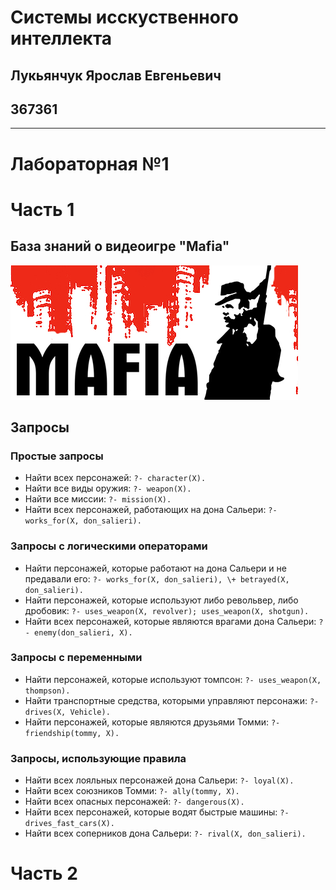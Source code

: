 # Системы исскуственного интеллекта
## Лукьянчук Ярослав Евгеньевич
## 367361

---

# Лабораторная №1
# Часть 1

## База знаний о видеоигре "Mafia"
<a href="./prolog/main.pl"> 
<img src="./images/mafia.jpg" alt="База знаний здесь">
</a>

## Запросы

### Простые запросы

*   Найти всех персонажей: `?- character(X).`
*   Найти все виды оружия: `?- weapon(X).`
*   Найти все миссии: `?- mission(X).`
*   Найти всех персонажей, работающих на дона Сальери: `?- works_for(X, don_salieri).`

### Запросы с логическими операторами

*   Найти персонажей, которые работают на дона Сальери и не предавали его: `?- works_for(X, don_salieri), \+ betrayed(X, don_salieri).`
*   Найти персонажей, которые используют либо револьвер, либо дробовик: `?- uses_weapon(X, revolver); uses_weapon(X, shotgun).`
*   Найти всех персонажей, которые являются врагами дона Сальери: `?- enemy(don_salieri, X).`

### Запросы с переменными

*   Найти персонажей, которые используют томпсон: `?- uses_weapon(X, thompson).`
*   Найти транспортные средства, которыми управляют персонажи: `?- drives(X, Vehicle).`
*   Найти персонажей, которые являются друзьями Томми: `?- friendship(tommy, X).`

### Запросы, использующие правила

*   Найти всех лояльных персонажей дона Сальери: `?- loyal(X).`
*   Найти всех союзников Томми: `?- ally(tommy, X).`
*   Найти всех опасных персонажей: `?- dangerous(X).`
*   Найти всех персонажей, которые водят быстрые машины: `?- drives_fast_cars(X).`
*   Найти всех соперников дона Сальери: `?- rival(X, don_salieri).`

# Часть 2
